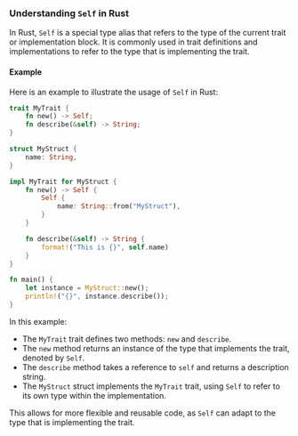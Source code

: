 ### Understanding `Self` in Rust

In Rust, `Self` is a special type alias that refers to the type of the current trait or implementation block. It is commonly used in trait definitions and implementations to refer to the type that is implementing the trait.

#### Example

Here is an example to illustrate the usage of `Self` in Rust:

```rust
trait MyTrait {
    fn new() -> Self;
    fn describe(&self) -> String;
}

struct MyStruct {
    name: String,
}

impl MyTrait for MyStruct {
    fn new() -> Self {
        Self {
            name: String::from("MyStruct"),
        }
    }

    fn describe(&self) -> String {
        format!("This is {}", self.name)
    }
}

fn main() {
    let instance = MyStruct::new();
    println!("{}", instance.describe());
}
```

In this example:
- The `MyTrait` trait defines two methods: `new` and `describe`.
- The `new` method returns an instance of the type that implements the trait, denoted by `Self`.
- The `describe` method takes a reference to `self` and returns a description string.
- The `MyStruct` struct implements the `MyTrait` trait, using `Self` to refer to its own type within the implementation.

This allows for more flexible and reusable code, as `Self` can adapt to the type that is implementing the trait.
